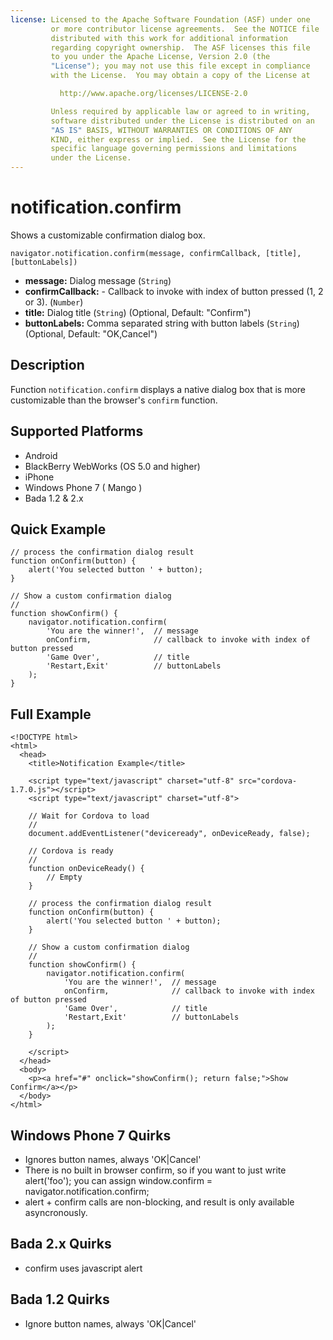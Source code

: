 ```yaml
---
license: Licensed to the Apache Software Foundation (ASF) under one
         or more contributor license agreements.  See the NOTICE file
         distributed with this work for additional information
         regarding copyright ownership.  The ASF licenses this file
         to you under the Apache License, Version 2.0 (the
         "License"); you may not use this file except in compliance
         with the License.  You may obtain a copy of the License at

           http://www.apache.org/licenses/LICENSE-2.0

         Unless required by applicable law or agreed to in writing,
         software distributed under the License is distributed on an
         "AS IS" BASIS, WITHOUT WARRANTIES OR CONDITIONS OF ANY
         KIND, either express or implied.  See the License for the
         specific language governing permissions and limitations
         under the License.
---
```


notification.confirm
====================

Shows a customizable confirmation dialog box.

    navigator.notification.confirm(message, confirmCallback, [title], [buttonLabels])

- __message:__ Dialog message (`String`)
- __confirmCallback:__ - Callback to invoke with index of button pressed (1, 2 or 3). (`Number`)
- __title:__ Dialog title (`String`) (Optional, Default: "Confirm")
- __buttonLabels:__ Comma separated string with button labels (`String`) (Optional, Default: "OK,Cancel")
    
Description
-----------

Function `notification.confirm` displays a native dialog box that is more customizable than the browser's `confirm` function.

Supported Platforms
-------------------

- Android
- BlackBerry WebWorks (OS 5.0 and higher)
- iPhone
- Windows Phone 7 ( Mango )
- Bada 1.2 & 2.x

Quick Example
-------------

	// process the confirmation dialog result
	function onConfirm(button) {
		alert('You selected button ' + button);
	}

    // Show a custom confirmation dialog
    //
    function showConfirm() {
        navigator.notification.confirm(
	        'You are the winner!',  // message
			onConfirm,				// callback to invoke with index of button pressed
	        'Game Over',            // title
	        'Restart,Exit'          // buttonLabels
        );
    }
        
Full Example
------------

    <!DOCTYPE html>
    <html>
      <head>
        <title>Notification Example</title>

        <script type="text/javascript" charset="utf-8" src="cordova-1.7.0.js"></script>
        <script type="text/javascript" charset="utf-8">

        // Wait for Cordova to load
        //
        document.addEventListener("deviceready", onDeviceReady, false);

        // Cordova is ready
        //
        function onDeviceReady() {
            // Empty
        }
    
		// process the confirmation dialog result
		function onConfirm(button) {
			alert('You selected button ' + button);
		}

        // Show a custom confirmation dialog
        //
        function showConfirm() {
            navigator.notification.confirm(
		        'You are the winner!',  // message
				onConfirm,				// callback to invoke with index of button pressed
		        'Game Over',            // title
		        'Restart,Exit'          // buttonLabels
            );
        }
    
        </script>
      </head>
      <body>
        <p><a href="#" onclick="showConfirm(); return false;">Show Confirm</a></p>
      </body>
    </html>

Windows Phone 7 Quirks
-------------

- Ignores button names, always 'OK|Cancel'
- There is no built in browser confirm, so if you want to just write alert('foo'); you can assign window.confirm = navigator.notification.confirm;
- alert + confirm calls are non-blocking, and result is only available asyncronously.

Bada 2.x Quirks
---------------
- confirm uses javascript alert

Bada 1.2 Quirks
---------------
- Ignore button names, always 'OK|Cancel'
